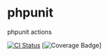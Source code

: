 # phpunit
phpunit actions

[![CI Status](https://github.com/caioflucena/phpunit/actions/workflows/ci.yml/badge.svg)](https://github.com/caioflucena/phpunit/actions)
[![Coverage Badge](https://img.shields.io/endpoint?url=https://gist.githubusercontent.com/caioflucena/5335f3fbe80fc381f64b75243e5cbd45/raw/phpunit__heads_main.json)]

